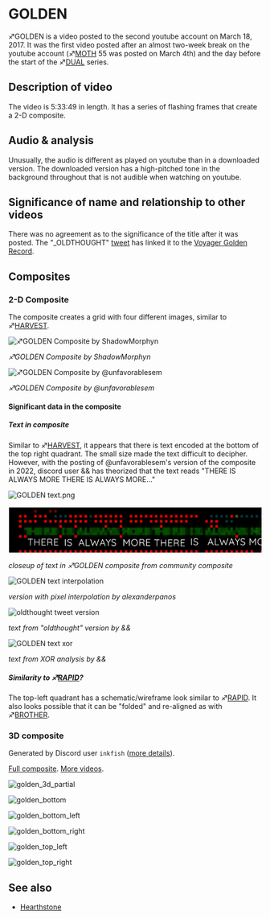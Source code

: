 # GOLDEN

♐GOLDEN is a video posted to the second youtube account on March 18,
2017. It was the first video posted after an almost two-week break on
the youtube account (♐[MOTH](MOTH "wikilink") 55 was posted on March
4th) and the day before the start of the ♐[DUAL](DUAL "wikilink")
series.

## Description of video

The video is 5:33:49 in length. It has a series of flashing frames that create a 2-D composite.

## Audio & analysis

Unusually, the audio is different as played on youtube than in a
downloaded version. The downloaded version has a high-pitched tone in
the background throughout that is not audible when watching on youtube.

## Significance of name and relationship to other videos

There was no agreement as to the significance of the title after it was posted. The "\_OLDTHOUGHT" [tweet](June_2022_twitter_posts "wikilink") has linked it to the [Voyager Golden Record](https://en.wikipedia.org/wiki/Voyager_Golden_Record).

## Composites

### 2-D Composite

The composite creates a grid with four different images, similar to ♐[HARVEST](HARVEST "wikilink").

![♐GOLDEN Composite by ShadowMorphyn](GOLDEN.png)

*♐GOLDEN Composite by ShadowMorphyn*

![♐GOLDEN Composite by @unfavorablesem](june_22_GOLDEN_version.png)

*♐GOLDEN Composite by @unfavorablesem*


#### Significant data in the composite

##### Text in composite

Similar to ♐[HARVEST](HARVEST "wikilink"), it appears that there is text encoded at the bottom of the top right quadrant. The small size made the text difficult to decipher. However, with the posting of @unfavorablesem's version of the composite in 2022, discord user && has theorized that the text reads "THERE IS ALWAYS MORE THERE IS ALWAYS MORE..." 

![GOLDEN text.png](GOLDEN_text.png " GOLDEN text.png")

![GOLDEN_there_is_always_more.png](GOLDEN_there_is_always_more.png)

*closeup of text in ♐GOLDEN composite from community composite*

![GOLDEN text interpolation](golden_text_interpolation.png "GOLDEN text interpolation")

*version with pixel interpolation by alexanderpanos*

![oldthought tweet version](golden_text_oldthought.png "oldthought tweet version")

*text from "oldthought" version by &&*

![GOLDEN text xor](golden_text_xor.png "GOLDEN text xor")

*text from XOR analysis by &&*

##### Similarity to ♐[RAPID](RAPID "wikilink")?

The top-left quadrant has a schematic/wireframe look similar to
♐[RAPID](RAPID "wikilink"). It also looks possible that it can be
"folded" and re-aligned as with ♐[BROTHER](BROTHER "wikilink").

### 3D composite

Generated by Discord user `inkfish` ([more details](HARVEST#3d-composites "wikilink")).

[Full composite](golden_3d.mp4). [More videos](golden3d.inkfish.zip).

![golden_3d_partial](golden_3d_partial.png "golden_3d_partial")

![golden_bottom](golden_bottom.png "golden_bottom")

![golden_bottom_left](golden_bottom_left.png "golden_bottom_left")

![golden_bottom_right](golden_bottom_right.png "golden_bottom_right")

![golden_top_left](golden_top_left.png "golden_top_left")

![golden_top_right](golden_top_right.png "golden_top_right")

## See also

* [Hearthstone](Hearthstone "wikilink")
